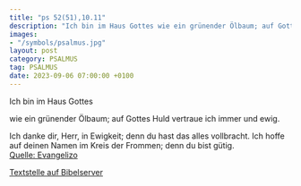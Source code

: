 ```yaml
---
title: "ps 52(51),10.11"
description: "Ich bin im Haus Gottes wie ein grünender Ölbaum; auf Gottes Huld vertraue ich immer und ewig.  Ich danke dir, Herr, in Ewigkeit; denn du hast das alles vollbracht. Ich hoffe auf deinen Namen im Kreis der Frommen; denn du bist gütig....."
images:
- "/symbols/psalmus.jpg"
layout: post
category: PSALMUS
tag: PSALMUS
date: 2023-09-06 07:00:00 +0100
---
```

<!--more-->Ich bin im Haus Gottes
wie ein grünender Ölbaum;
auf Gottes Huld vertraue ich
immer und ewig.

Ich danke dir, Herr, in Ewigkeit;
denn du hast das alles vollbracht.
Ich hoffe auf deinen Namen im Kreis der Frommen;
denn du bist gütig.<br>
[Quelle: Evangelizo](https://evangeliumtagfuertag.org/DE/gospel)

[Textstelle auf Bibelserver](https://www.bibleserver.com/EU/ps52(51),10.11)
